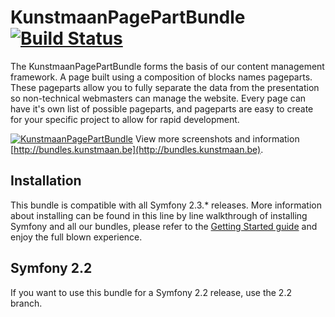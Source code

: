 # KunstmaanPagePartBundle [![Build Status](https://travis-ci.org/Kunstmaan/KunstmaanPagePartBundle.png?branch=master)](http://travis-ci.org/Kunstmaan/KunstmaanPagePartBundle)

The KunstmaanPagePartBundle forms the basis of our content management framework. A page built using a composition of blocks names pageparts. These pageparts allow you to fully separate the data from the presentation so non-technical webmasters can manage the website. Every page can have it's own list of possible pageparts, and pageparts are easy to create for your specific project to allow for rapid development.

[![KunstmaanPagePartBundle](http://bundles.kunstmaan.be/bundles/kunstmaankunstmaanbundles/img/general/screens/content.png)](http://bundles.kunstmaan.be)
View more screenshots and information [http://bundles.kunstmaan.be](http://bundles.kunstmaan.be).

## Installation

This bundle is compatible with all Symfony 2.3.* releases. More information about installing can be found in this line by line walkthrough of installing Symfony and all our bundles, please refer to the [Getting Started guide](http://bundles.kunstmaan.be/doc/01_GettingStarted.html) and enjoy the full blown experience.

## Symfony 2.2

If you want to use this bundle for a Symfony 2.2 release, use the 2.2 branch.